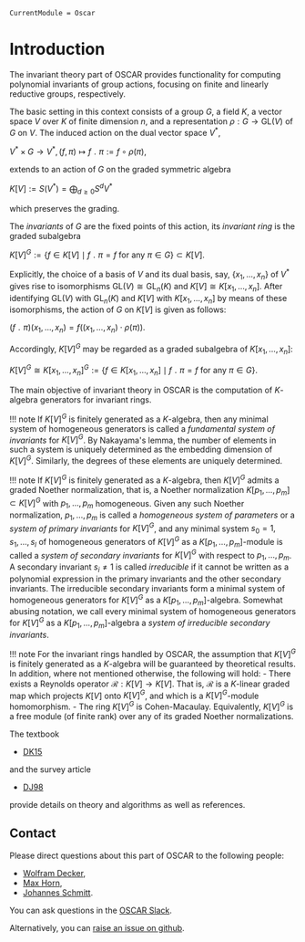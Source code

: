 ```@meta
CurrentModule = Oscar
```

# Introduction

The invariant theory part of OSCAR provides functionality for computing polynomial invariants
of group actions, focusing on finite and linearly reductive groups, respectively.

The basic setting in this context consists of a group $G$, a field $K$, a vector space
$V$ over $K$ of finite dimension $n,$ and  a representation $\rho: G \to \text{GL}(V)$ of $G$ on $V$.
The induced action on the dual vector space $V^\ast$,

$V^\ast  \times G \to V^\ast, (f, \pi)\mapsto f \;\!   . \;\! \pi  := f\circ \rho(\pi),$
 
extends to an action of $G$ on the graded symmetric algebra

$K[V]:=S(V^*)=\bigoplus_{d\geq 0} S^d V^*$

which preserves the grading.

The *invariants* of $G$ are the fixed points of this action, its *invariant ring* is the graded subalgebra

$K[V]^G:=\{f\in K[V] \mid f \;\!   . \;\! \pi =f {\text { for any }} \pi\in G\} \subset K[V].$
       	   
Explicitly, the choice of a basis of $V$ and its dual basis, say, $\{x_1, \dots, x_n\}$ of $V^*$
gives rise to isomorphisms $\text{GL}(V) \cong \text{GL}_n(K)$ and $K[V]\cong  K[x_1, \dots, x_n]$.
After identifying $\text{GL}(V)$ with $\text{GL}_n(K)$ and $K[V]$ with $K[x_1, \dots, x_n]$ by means of
these isomorphisms, the action of $G$ on $K[V]$ is given as follows:

$(f \;\!   . \;\! \pi)  (x_1, \dots, x_n)  = f((x_1, \dots, x_n) \cdot \rho(\pi)).$

Accordingly, $K[V]^G$ may be regarded as a graded subalgebra of $K[x_1, \dots, x_n]$:

$K[V]^G \cong K[x_1, \dots, x_n]^G :=\{f\in K[x_1, \dots, x_n] \mid f \;\!   . \;\! \pi =f {\text { for any }} \pi\in G\}.$

The main objective of invariant theory in OSCAR is the computation of $K$-algebra generators for invariant rings.

!!! note
    If $K[V]^G$ is finitely generated as a $K$-algebra, then any minimal system of homogeneous generators is called a *fundamental system of invariants* for $K[V]^G$. By Nakayama's lemma, the number of elements in such a system is uniquely determined as the embedding dimension of $K[V]^G$. Similarly, the degrees of these elements are uniquely determined.

!!! note
    If $K[V]^G$ is finitely generated as a $K$-algebra, then $K[V]^G$ admits a graded Noether normalization, that is, a Noether normalization $K[p_1, \dots, p_m] \subset K[V]^G$ with $p_1, \dots, p_m$ homogeneous. Given any such Noether normalization, $p_1, \dots, p_m$ is called a *homogeneous system of parameters* or a *system of primary invariants* for $K[V]^G$, and  any minimal system $s_0=1, s_1,\dots, s_l$ of homogeneous generators of $K[V]^G$ as a $K[p_1, \dots, p_m]$-module is called a *system of secondary invariants* for $K[V]^G$ with respect to $p_1, \dots, p_m$. A secondary invariant $s_i\neq 1$ is called *irreducible* if it cannot be written as a polynomial expression in the primary invariants and the other secondary invariants. The  irreducible secondary invariants form a minimal system of homogeneous generators for $K[V]^G$ as a $K[p_1, \dots, p_m]$-algebra. Somewhat abusing notation, we call every minimal system of homogeneous generators for $K[V]^G$ as a $K[p_1, \dots, p_m]$-algebra a *system of irreducible secondary invariants*.


!!! note
    For the invariant rings handled by OSCAR, the assumption that $K[V]^G$ is finitely generated as a $K$-algebra will be guaranteed by theoretical results. In addition, where not mentioned otherwise, the following will hold:
    - There exists a Reynolds operator $\mathcal R: K[V] \to K[V]$. That is, $\mathcal R$ is a $K$-linear graded map which projects $K[V]$ onto $K[V]^G$, and which is a $K[V]^G$-module homomorphism.
    - The ring $K[V]^G$ is Cohen-Macaulay. Equivalently, $K[V]^G$ is a free module (of finite rank) over any of its graded Noether normalizations.

The textbook

- [DK15](@cite)

and the survey article

- [DJ98](@cite)

provide details on theory and algorithms as well as references.


## Contact

Please direct questions about this part of OSCAR to the following people:
* [Wolfram Decker](https://www.mathematik.uni-kl.de/en/agag/people/head/prof-dr-wolfram-decker),
* [Max Horn](https://www.mathematik.uni-kl.de/en/agag/people/head/prof-dr-max-horn),
* [Johannes Schmitt](https://joschmitt.eu/).

You can ask questions in the [OSCAR Slack](https://www.oscar-system.org/community/#slack).

Alternatively, you can [raise an issue on github](https://www.oscar-system.org/community/#how-to-report-issues).
